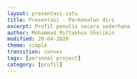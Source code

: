 ```yaml
---
layout: presentasi-satu
title: Presentasi - Perkenalan diri
excerpt: Profil penulis secara sederhana
author: Mohammad Miftakhus Sholikin
modified: 20-04-2020
theme: simple
transition: convex
tags: [personal project]
category: [profil]
---
```




<section 
  data-markdown
  id = sampul>
  <script>
	#### [Mohammad Miftakhus Sholikin]({{ site.github.url }}/profil/riwayat-hidup-penulis/)
  </script>
</section>


<section
  data-markdown>
  <script>
  #### [Pendidikan](#/sampul)
  <p style="font-size: 25px">Sedang menempuh pendidikan di [IPB University](https://ipb.ac.id/).</p>
  </script>
</section>


<section
  data-markdown>
  <script>
  #### [Kegiatan](#/sampul)
  <p style="font-size: 25px">Karena sekarang sedang ada musibah jadi waktu luang lebih banyak dan mulai mengerjakan pekerjaan lainnya namun tidak jauh-jauh dari laptop.</p>
  </script>
</section>


<section 
  data-markdown>
  <script>
  <p style="font-size: 25px">Presentasi ini dibuat menggunakan [Reveal.js Demo Website](https://lab.hakim.se/reveal-js/#/)</p>
  <small>Kembali ke <a href="#/sampul">sampul</a> atau <a href="{{ site.github.url }}/laman/profil">profil</a></small>
  </script>
</section>